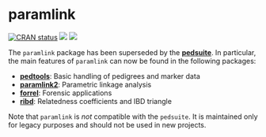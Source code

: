 
<!-- README.md is generated from README.Rmd. Please edit that file -->

# paramlink

<!-- badges: start -->

[![CRAN
status](https://www.r-pkg.org/badges/version/paramlink)](https://CRAN.R-project.org/package=paramlink)
[![](https://cranlogs.r-pkg.org/badges/grand-total/paramlink?color=yellow)](https://cran.r-project.org/package=paramlink)
[![](https://cranlogs.r-pkg.org/badges/last-month/paramlink?color=yellow)](https://cran.r-project.org/package=paramlink)<!-- badges: end -->

The `paramlink` package has been superseded by the
[**pedsuite**](https://magnusdv.github.io/pedsuite/). In particular, the
main features of `paramlink` can now be found in the following packages:

- [**pedtools**](https://github.com/magnusdv/pedtools): Basic handling
  of pedigrees and marker data
- [**paramlink2**](https://github.com/magnusdv/paramlink2): Parametric
  linkage analysis
- [**forrel**](https://github.com/magnusdv/forrel): Forensic
  applications
- [**ribd**](https://github.com/magnusdv/ribd): Relatedness coefficients
  and IBD triangle

Note that `paramlink` is *not* compatible with the `pedsuite`. It is
maintained only for legacy purposes and should not be used in new
projects.
